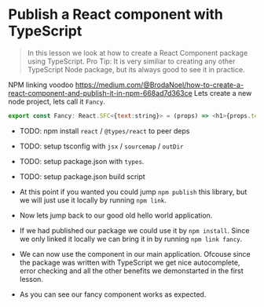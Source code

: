 # Publish a React component with TypeScript
> In this lesson we look at how to create a React Component package using TypeScript. Pro Tip: It is very similiar to creating any other TypeScript Node package, but its always good to see it in practice.

NPM linking voodoo https://medium.com/@BrodaNoel/how-to-create-a-react-component-and-publish-it-in-npm-668ad7d363ce 
Lets create a new node project, lets call it `Fancy`.


```js
export const Fancy: React.SFC<{text:string}> = (props) => <h1>{props.text}</h1>;
```
* TODO: npm install `react` / `@types/react` to peer deps
* TODO: setup tsconfig with `jsx` / `sourcemap` / `outDir`
* TODO: setup package.json with `types`.
* TODO: setup package.json build script

* At this point if you wanted you could jump `npm publish` this library, but we will just use it locally by running `npm link`.


* Now lets jump back to our good old hello world application. 
* If we had published our package we could use it by `npm install`. Since we only linked it locally we can bring it in by running `npm link fancy`.
* We can now use the component in our main application. Ofcouse since the package was written with TypeScript we get nice autocomplete, error checking and all the other benefits we demonstarted in the first lesson.
* As you can see our fancy component works as expected.
